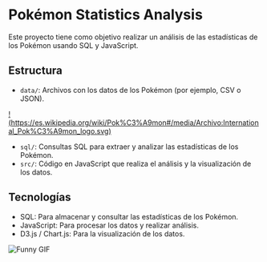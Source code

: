 # Pokémon Statistics Analysis

Este proyecto tiene como objetivo realizar un análisis de las estadísticas de los Pokémon usando SQL y JavaScript.

## Estructura

- `data/`: Archivos con los datos de los Pokémon (por ejemplo, CSV o JSON).
  
[!(https://es.wikipedia.org/wiki/Pok%C3%A9mon#/media/Archivo:International_Pok%C3%A9mon_logo.svg)](https://pokemon-project.com/dex)

  
- `sql/`: Consultas SQL para extraer y analizar las estadísticas de los Pokémon.
- `src/`: Código en JavaScript que realiza el análisis y la visualización de los datos.

## Tecnologías

- SQL: Para almacenar y consultar las estadísticas de los Pokémon.
- JavaScript: Para procesar los datos y realizar análisis.
- D3.js / Chart.js: Para la visualización de los datos.



![Funny GIF](https://i.gifer.com/XStz.gif)
